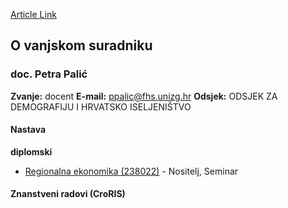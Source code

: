 [Article Link](https://www.fhs.hr/djelatnik/petra.palic)

## O vanjskom suradniku
###  doc. Petra Palić 
**Zvanje:**
docent 
**E-mail:**
[ppalic@fhs.unizg.hr](javascript:startMail\('ccynpvs@fuh.vatmu.e'\);)
**Odsjek:**
ODSJEK ZA DEMOGRAFIJU I HRVATSKO ISELJENIŠTVO 
#### Nastava
**diplomski**
  * [Regionalna ekonomika (238022)](https://www.fhs.hr/predmet/regeko) - Nositelj, Seminar


#### Znanstveni radovi (CroRIS)
